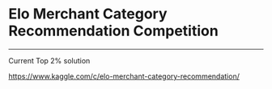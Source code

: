 # Elo Merchant Category Recommendation Competition
---
Current Top 2% solution

https://www.kaggle.com/c/elo-merchant-category-recommendation/
